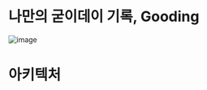 # 나만의 굳이데이 기록, Gooding
![image](https://github.com/dnd-side-project/dnd-9th-3-backend/assets/31242766/3fbd2be6-34f5-48e3-80e0-758a821f3795)

# 아키텍처
